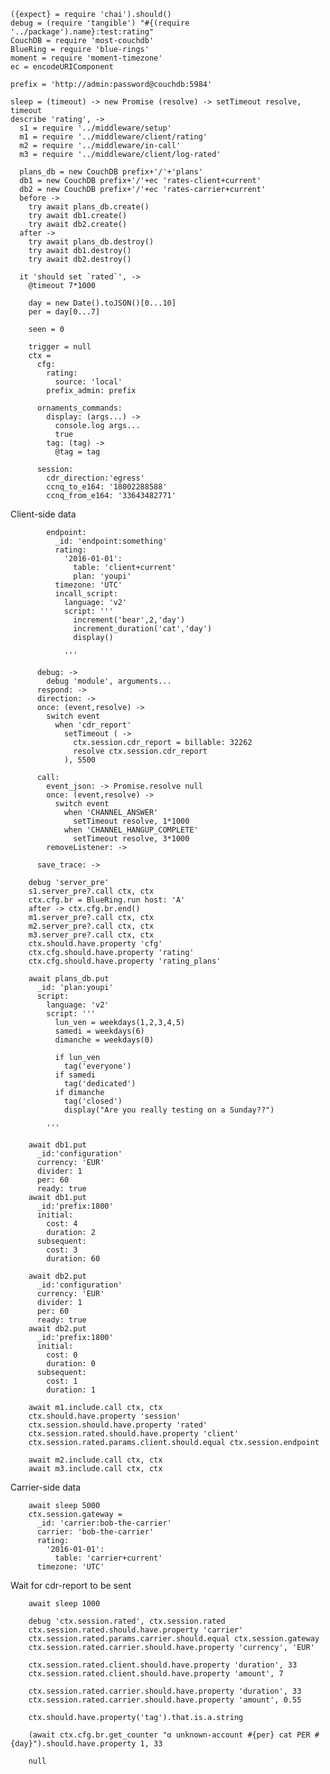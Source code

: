     ({expect} = require 'chai').should()
    debug = (require 'tangible') "#{(require '../package').name}:test:rating"
    CouchDB = require 'most-couchdb'
    BlueRing = require 'blue-rings'
    moment = require 'moment-timezone'
    ec = encodeURIComponent

    prefix = 'http://admin:password@couchdb:5984'

    sleep = (timeout) -> new Promise (resolve) -> setTimeout resolve, timeout
    describe 'rating', ->
      s1 = require '../middleware/setup'
      m1 = require '../middleware/client/rating'
      m2 = require '../middleware/in-call'
      m3 = require '../middleware/client/log-rated'

      plans_db = new CouchDB prefix+'/'+'plans'
      db1 = new CouchDB prefix+'/'+ec 'rates-client+current'
      db2 = new CouchDB prefix+'/'+ec 'rates-carrier+current'
      before ->
        try await plans_db.create()
        try await db1.create()
        try await db2.create()
      after ->
        try await plans_db.destroy()
        try await db1.destroy()
        try await db2.destroy()

      it 'should set `rated`', ->
        @timeout 7*1000

        day = new Date().toJSON()[0...10]
        per = day[0...7]

        seen = 0

        trigger = null
        ctx =
          cfg:
            rating:
              source: 'local'
            prefix_admin: prefix

          ornaments_commands:
            display: (args...) ->
              console.log args...
              true
            tag: (tag) ->
              @tag = tag

          session:
            cdr_direction:'egress'
            ccnq_to_e164: '18002288588'
            ccnq_from_e164: '33643482771'

Client-side data

            endpoint:
              _id: 'endpoint:something'
              rating:
                '2016-01-01':
                  table: 'client+current'
                  plan: 'youpi'
              timezone: 'UTC'
              incall_script:
                language: 'v2'
                script: '''
                  increment('bear',2,'day')
                  increment_duration('cat','day')
                  display()

                '''

          debug: ->
            debug 'module', arguments...
          respond: ->
          direction: ->
          once: (event,resolve) ->
            switch event
              when 'cdr_report'
                setTimeout ( ->
                  ctx.session.cdr_report = billable: 32262
                  resolve ctx.session.cdr_report
                ), 5500

          call:
            event_json: -> Promise.resolve null
            once: (event,resolve) ->
              switch event
                when 'CHANNEL_ANSWER'
                  setTimeout resolve, 1*1000
                when 'CHANNEL_HANGUP_COMPLETE'
                  setTimeout resolve, 3*1000
            removeListener: ->

          save_trace: ->

        debug 'server_pre'
        s1.server_pre?.call ctx, ctx
        ctx.cfg.br = BlueRing.run host: 'A'
        after -> ctx.cfg.br.end()
        m1.server_pre?.call ctx, ctx
        m2.server_pre?.call ctx, ctx
        m3.server_pre?.call ctx, ctx
        ctx.should.have.property 'cfg'
        ctx.cfg.should.have.property 'rating'
        ctx.cfg.should.have.property 'rating_plans'

        await plans_db.put
          _id: 'plan:youpi'
          script:
            language: 'v2'
            script: '''
              lun_ven = weekdays(1,2,3,4,5)
              samedi = weekdays(6)
              dimanche = weekdays(0)

              if lun_ven
                tag('everyone')
              if samedi
                tag('dedicated')
              if dimanche
                tag('closed')
                display("Are you really testing on a Sunday??")

            '''

        await db1.put
          _id:'configuration'
          currency: 'EUR'
          divider: 1
          per: 60
          ready: true
        await db1.put
          _id:'prefix:1800'
          initial:
            cost: 4
            duration: 2
          subsequent:
            cost: 3
            duration: 60

        await db2.put
          _id:'configuration'
          currency: 'EUR'
          divider: 1
          per: 60
          ready: true
        await db2.put
          _id:'prefix:1800'
          initial:
            cost: 0
            duration: 0
          subsequent:
            cost: 1
            duration: 1

        await m1.include.call ctx, ctx
        ctx.should.have.property 'session'
        ctx.session.should.have.property 'rated'
        ctx.session.rated.should.have.property 'client'
        ctx.session.rated.params.client.should.equal ctx.session.endpoint

        await m2.include.call ctx, ctx
        await m3.include.call ctx, ctx

Carrier-side data

        await sleep 5000
        ctx.session.gateway =
          _id: 'carrier:bob-the-carrier'
          carrier: 'bob-the-carrier'
          rating:
            '2016-01-01':
              table: 'carrier+current'
          timezone: 'UTC'

Wait for cdr-report to be sent

        await sleep 1000

        debug 'ctx.session.rated', ctx.session.rated
        ctx.session.rated.should.have.property 'carrier'
        ctx.session.rated.params.carrier.should.equal ctx.session.gateway
        ctx.session.rated.carrier.should.have.property 'currency', 'EUR'

        ctx.session.rated.client.should.have.property 'duration', 33
        ctx.session.rated.client.should.have.property 'amount', 7

        ctx.session.rated.carrier.should.have.property 'duration', 33
        ctx.session.rated.carrier.should.have.property 'amount', 0.55

        ctx.should.have.property('tag').that.is.a.string

        (await ctx.cfg.br.get_counter "α unknown-account #{per} cat PER #{day}").should.have.property 1, 33

        null
